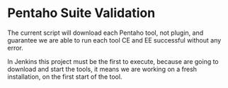# Pentaho Suite Validation

The current script will download each Pentaho tool, not plugin, and guarantee we are able to run each tool CE and EE successful without any error.

In Jenkins this project must be the first to execute, because are going to download and start the tools, it means we are working on a fresh installation, on the first start of the tool.
